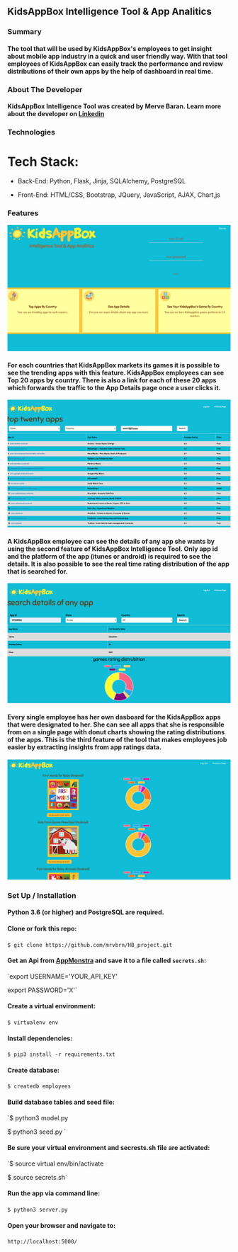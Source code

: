 
## KidsAppBox Intelligence Tool & App Analitics


### Summary

#### The tool that will be used by KidsAppBox's employees to get insight about mobile app industry in a quick and user friendly way. With that tool employees of KidsAppBox can easily track the performance and review distributions of their own apps by the help of dashboard in real time.


### About The Developer


#### KidsAppBox Intelligence Tool was created by Merve Baran. Learn more about the developer on [Linkedin](https://www.linkedin.com/in/merve-baran-355613161/)

### Technologies

# Tech Stack:

* Back-End: Python, Flask, Jinja, SQLAlchemy, PostgreSQL
+ Front-End: HTML/CSS, Bootstrap, JQuery, JavaScript, AJAX, Chart,js

### Features

![Screen%20Shot%202019-04-15%20at%209.52.59%20PM.png](static/img/homepage.png)

#### For each countries that KidsAppBox markets its games it is possible to see the trending apps with this feature. KidsAppBox employees can see Top 20 apps by country. There is also a link for each of these 20 apps which forwards the traffic to the App Details page once a user clicks it.

![ScreenShot](/static/img/top_twenty.png)

#### A KidsAppBox employee can see the details of any app she wants by using the second feature of KidsAppBox Intelligence Tool. Only app id and the platform of the app (itunes or android) is required to see the details. It is also possible to see the real time rating distribution of the app that is searched for.

![details_app.png](/static/img/details_app.png)

#### Every single employee has her own dasboard for the KidsAppBox apps that were designated to her. She can see all apps that she is responsible from on a single page with donut charts showing the rating distributions of the apps. This is the third feature of the tool that makes employees job easier by extracting insights from app ratings data.

![kidsappbox.png](/static/img/kidsappbox.png)

### Set Up / Installation

#### Python 3.6 (or higher) and PostgreSQL are required.

#### Clone or fork this repo:

`$ git clone https://github.com/mrvbrn/HB_project.git`

#### Get an Api from [AppMonstra](https://appmonsta.com/dashboard/api-documentation/?python#introduction) and save it to a file called `secrets.sh`:

`export USERNAME='YOUR_API_KEY'

 export PASSWORD='X'` 

#### Create a virtual environment:

`$ virtualenv env`

#### Install dependencies:

`$ pip3 install -r requirements.txt`

#### Create database:


`$ createdb employees`

#### Build database tables and seed file:

`$ python3 model.py

 $ python3 seed.py `

#### Be sure your virtual environment and secrests.sh file are activated:

`$ source virtual env/bin/activate

 $ source secrets.sh`

#### Run the app via command line:

`$ python3 server.py`

#### Open your browser and navigate to:

`http://localhost:5000/`
